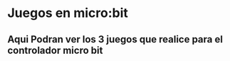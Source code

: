 <h1> Juegos en micro:bit </h1>
<h2> Aqui Podran ver los 3 juegos que realice para el controlador micro bit </h2>
